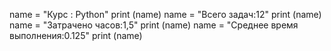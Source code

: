 name = "Курс : Python"
print (name)
name = "Всего задач:12"
print (name)
name = "Затрачено часов:1,5"
print (name)
name = "Среднее время выполнения:0.125"
print (name)
